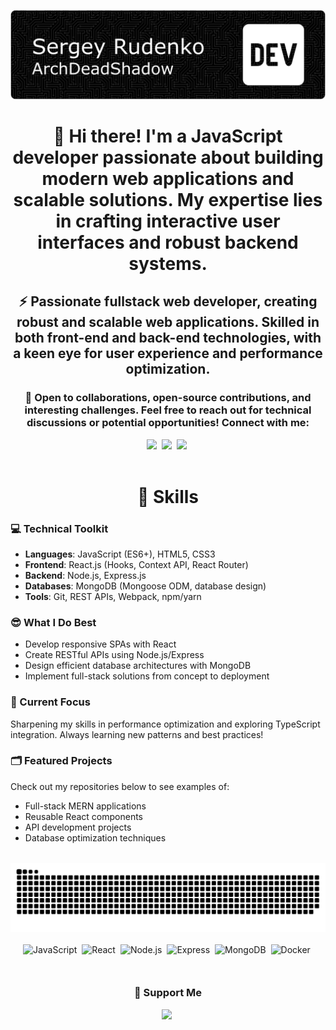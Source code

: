 ![Header](./img/github_header_image_dev_compressed.png)

<header>
  <h1 align="center">👋 Hi there! I'm a JavaScript developer passionate about building modern web applications and scalable solutions. My expertise lies in crafting interactive user interfaces and robust backend systems.</h1>
  <h2 align="center">⚡ Passionate fullstack web developer, creating robust and scalable web applications. Skilled in both front-end and back-end technologies, with a keen eye for user experience and performance optimization.</h2>
  <h3 align="center">🚀 Open to collaborations, open-source contributions, and interesting challenges. Feel free to reach out for technical discussions or potential opportunities! Connect with me:</h3>
  <div align="center">
    <a href="https://twitter.com/ArchDeadShadow" target="_blank"><img src="https://img.shields.io/badge/  Twitter-000000?style=flat-square&logo=X&logoColor=white" height="28" style="margin-right: 4px"></a>
    <a href="https://www. instagram.com/archdeadshadow" target="_blank"><img src="https://img.shields.io/badge/Instagram-E4405F?style=flat-square& logo=instagram&logoColor=white" height="28" style="margin-right: 4px"></a>
    <a href="https://www.linkedin.com/in/ sergey-r-a52219230" target="_blank"><img src="https://img.shields.io/badge/LinkedIn-0077B5?style=flat-square&  logo=linkedin&logoColor=white" height="28" style="margin-right: 4px"></a>
  </div>
</header>

<main style="margin: 32px 0;">
  <h1 align="center">🦉 Skills</h1>

### 💻 Technical Toolkit

- **Languages**: JavaScript (ES6+), HTML5, CSS3
- **Frontend**: React.js (Hooks, Context API, React Router)
- **Backend**: Node.js, Express.js
- **Databases**: MongoDB (Mongoose ODM, database design)
- **Tools**: Git, REST APIs, Webpack, npm/yarn

### 😎 What I Do Best

- Develop responsive SPAs with React
- Create RESTful APIs using Node.js/Express
- Design efficient database architectures with MongoDB
- Implement full-stack solutions from concept to deployment

### 📌 Current Focus

Sharpening my skills in performance optimization and exploring TypeScript integration. Always learning new patterns and best practices!

### 🗂️ Featured Projects

Check out my repositories below to see examples of:

- Full-stack MERN applications
- Reusable React components
- API development projects
- Database optimization techniques
</main>

<footer>
  <div align="center">
    <picture>
      <source media="(prefers-color-scheme: dark)" srcset="img/svg/snake/github-snake-dark.svg">
      <source media="(prefers-color-scheme: light)" srcset="img/svg/snake/github-snake.svg">
      <img alt="github-snake" src="img/svg/snake/github-snake-dark.svg">
    </picture>
  </div>
  <br>
  <div style="display: flex; flex-wrap: wrap; gap: 4px; justify-content: center;">
    <img src="https://img.shields.io/badge/JavaScript-F7DF1C?logo=javascript&logoColor=white" height="28" alt="JavaScript" style="margin-right: 4px">
    <img src="https://img.shields.io/badge/React-20232A?logo=react&logoColor=61DAFB" height="28" alt="React" style="margin-right: 4px">
    <img src="https://img.shields.io/badge/Node.js-8CC84B?logo=node.js&logoColor=white" height="28" alt="Node.js" style="margin-right: 4px">
    <img src="https://img.shields.io/badge/Express-000000?logo=express&logoColor=white" height="28" alt="Express" style="margin-right: 4px">
    <img src="https://img.shields.io/badge/MongoDB-4EA94B?logo=mongodb&logoColor=white" height="28" alt="MongoDB" style="margin-right: 4px">
    <img src="https://img.shields.io/badge/Docker-2496ED?logo=docker&logoColor=white" height="28" alt="Docker" style="margin-right: 4px">
  </div>
  <br>
  <div align="center">
    <h3 align="center">💸 Support Me</h3>
    <p align="center"><a href="https://www.paypal.com/donate/?hosted_button_id=QCEZHJJG8HRD8" target="_blank"><img src="https://img.shields.io/badge/PayPal-00457C?style=flat-square&logo=paypal&logoColor=white" height="28" style="margin-right: 4px"></a></p>
  </div>
</footer>
